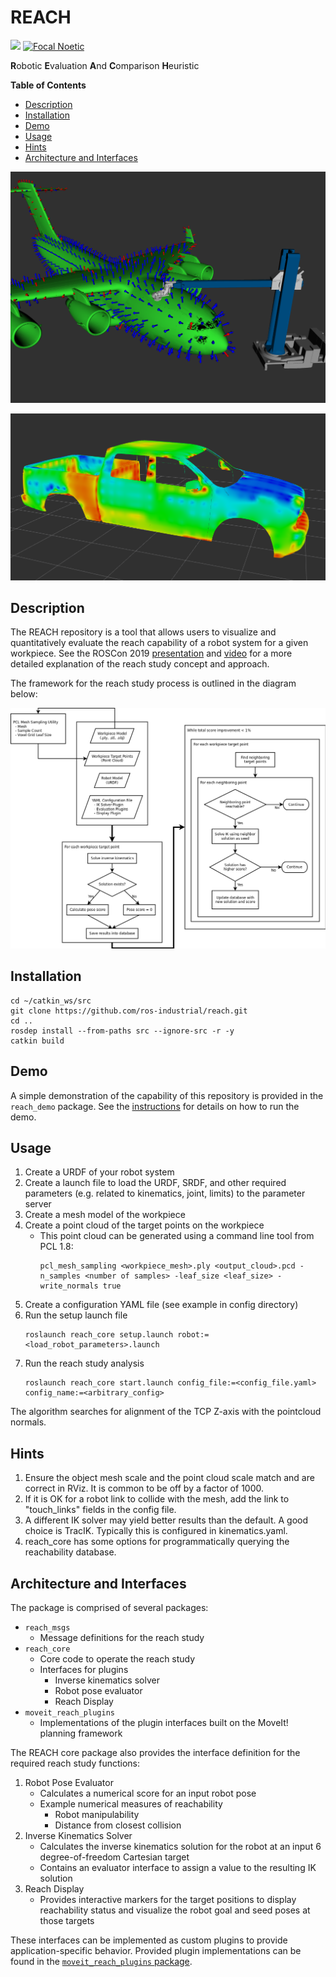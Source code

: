 # REACH
![](https://img.shields.io/badge/License-Apache%202.0-blue.svg)
[![Focal Noetic](https://github.com/ros-industrial/reach/actions/workflows/focal_noetic.yml/badge.svg)](https://github.com/ros-industrial/reach/actions/workflows/focal_noetic.yml)

**R**obotic **E**valuation **A**nd **C**omparison **H**euristic

**Table of Contents**
- [Description](#description)
- [Installation](#installation)
- [Demo](#demo)
- [Usage](#usage)
- [Hints](#hints)
- [Architecture and Interfaces](#architecture-and-interfaces)

![Robot Reach Study][1]

![Reach Study Heat Map][2]

## Description

The REACH repository is a tool that allows users to visualize and quantitatively evaluate the reach capability of a robot system for a given workpiece.
See the ROSCon 2019 [presentation](docs/roscon2019_presentation.pdf) and [video](https://vimeo.com/378683038) for a more detailed explanation of the reach study concept and approach.

The framework for the reach study process is outlined in the diagram below:

![Reach Study Flow Diagram][3]

## Installation

```
cd ~/catkin_ws/src
git clone https://github.com/ros-industrial/reach.git
cd ..
rosdep install --from-paths src --ignore-src -r -y
catkin build
```

## Demo

A simple demonstration of the capability of this repository is provided in the `reach_demo` package.
See the [instructions](reach_demo/README.md) for details on how to run the demo.

## Usage

1. Create a URDF of your robot system
1. Create a launch file to load the URDF, SRDF, and other required parameters (e.g. related to kinematics, joint, limits) to the parameter server
1. Create a mesh model of the workpiece
1. Create a point cloud of the target points on the workpiece
    - This point cloud can be generated using a command line tool from PCL 1.8:
      ```
      pcl_mesh_sampling <workpiece_mesh>.ply <output_cloud>.pcd -n_samples <number of samples> -leaf_size <leaf_size> -write_normals true
      ```
1. Create a configuration YAML file (see example in config directory)
1. Run the setup launch file
    ```
    roslaunch reach_core setup.launch robot:=<load_robot_parameters>.launch
    ```
1. Run the reach study analysis
    ```
    roslaunch reach_core start.launch config_file:=<config_file.yaml> config_name:=<arbitrary_config>
    ```

The algorithm searches for alignment of the TCP Z-axis with the pointcloud normals.

## Hints

1. Ensure the object mesh scale and the point cloud scale match and are correct in RViz. It is common to be off by a factor of 1000.
1. If it is OK for a robot link to collide with the mesh, add the link to "touch_links" fields in the config file.
1. A different IK solver may yield better results than the default. A good choice is TracIK. Typically this is configured in kinematics.yaml.
1. reach_core has some options for programmatically querying the reachability database.

## Architecture and Interfaces

The package is comprised of several packages:
- `reach_msgs`
  - Message definitions for the reach study
- `reach_core`
  - Core code to operate the reach study
  - Interfaces for plugins
    - Inverse kinematics solver
    - Robot pose evaluator
    - Reach Display
- `moveit_reach_plugins`
  - Implementations of the plugin interfaces built on the MoveIt! planning framework

The REACH core package also provides the interface definition for the required reach study functions:

1. Robot Pose Evaluator
    - Calculates a numerical score for an input robot pose
    - Example numerical measures of reachability
      - Robot manipulability
      - Distance from closest collision
1. Inverse Kinematics Solver
    - Calculates the inverse kinematics solution for the robot at an input 6 degree-of-freedom Cartesian target
    - Contains an evaluator interface to assign a value to the resulting IK solution
1. Reach Display
    - Provides interactive markers for the target positions to display reachability status and visualize the robot goal and seed poses at those targets

These interfaces can be implemented as custom plugins to provide application-specific behavior.
Provided plugin implementations can be found in the [`moveit_reach_plugins` package](moveit_reach_plugins).

[1]: docs/reach_study.png
[2]: docs/heat_map_colorized_mesh.png
[3]: docs/reach_study_flow_diagram.png
